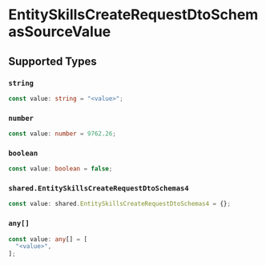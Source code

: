 # EntitySkillsCreateRequestDtoSchemasSourceValue


## Supported Types

### `string`

```typescript
const value: string = "<value>";
```

### `number`

```typescript
const value: number = 9762.26;
```

### `boolean`

```typescript
const value: boolean = false;
```

### `shared.EntitySkillsCreateRequestDtoSchemas4`

```typescript
const value: shared.EntitySkillsCreateRequestDtoSchemas4 = {};
```

### `any[]`

```typescript
const value: any[] = [
  "<value>",
];
```

